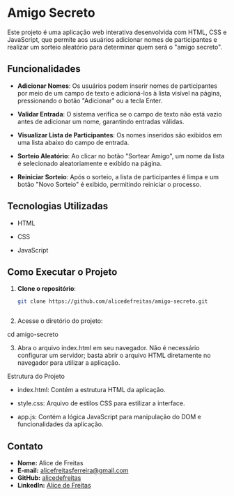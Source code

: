 # Amigo Secreto

Este projeto é uma aplicação web interativa desenvolvida com HTML, CSS e JavaScript, que permite aos usuários adicionar nomes de participantes e realizar um sorteio aleatório para determinar quem será o "amigo secreto".

## Funcionalidades

- **Adicionar Nomes**: Os usuários podem inserir nomes de participantes por meio de um campo de texto e adicioná-los à lista visível na página, pressionando o botão "Adicionar" ou a tecla Enter.

- **Validar Entrada**: O sistema verifica se o campo de texto não está vazio antes de adicionar um nome, garantindo entradas válidas.

- **Visualizar Lista de Participantes**: Os nomes inseridos são exibidos em uma lista abaixo do campo de entrada.

- **Sorteio Aleatório**: Ao clicar no botão "Sortear Amigo", um nome da lista é selecionado aleatoriamente e exibido na página.

- **Reiniciar Sorteio**: Após o sorteio, a lista de participantes é limpa e um botão "Novo Sorteio" é exibido, permitindo reiniciar o processo.

## Tecnologias Utilizadas

- HTML

- CSS

- JavaScript

## Como Executar o Projeto

1. **Clone o repositório**:

   ```bash
   git clone https://github.com/alicedefreitas/amigo-secreto.git
   


2. Acesse o diretório do projeto:

cd amigo-secreto


3. Abra o arquivo index.html em seu navegador.
Não é necessário configurar um servidor; basta abrir o arquivo HTML diretamente no navegador para utilizar a aplicação.

Estrutura do Projeto
- index.html: Contém a estrutura HTML da aplicação.

- style.css: Arquivo de estilos CSS para estilizar a interface.

- app.js: Contém a lógica JavaScript para manipulação do DOM e funcionalidades da aplicação.


## Contato

- **Nome:** Alice de Freitas
- **E-mail:** alicefreitasferreira@gmail.com
- **GitHub:** [alicedefreitas](https://github.com/alicedefreitas)
- **LinkedIn:** [Alice de Freitas](https://www.linkedin.com/in/alice-de-freitas-b7513224b/)

